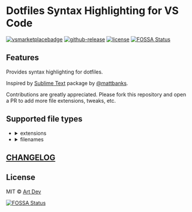 # Dotfiles Syntax Highlighting for VS Code

[![vsmarketplacebadge](https://flat.badgen.net/vs-marketplace/i/dotiful.dotfiles-syntax-highlighting)](https://marketplace.visualstudio.com/items?itemName=dotiful.dotfiles-syntax-highlighting)
[![github-release](https://badgen.net/github/release/dotiful/vscode-dotfiles-syntax/stable)](https://github.com/dotiful/vscode-dotfiles-syntax/releases/tag/v0.1.0)
[![license](https://flat.badgen.net/github/license/dotiful/vscode-dotfiles-syntax)](https://github.com/dotiful/vscode-dotfiles-syntax/blob/master/LICENSE.md)
[![FOSSA Status](https://app.fossa.io/api/projects/git%2Bgithub.com%2Fdotiful%2Fvscode-dotfiles-syntax.svg?type=shield)](https://app.fossa.io/projects/git%2Bgithub.com%2Fdotiful%2Fvscode-dotfiles-syntax?ref=badge_shield)

## Features

Provides syntax highlighting for dotfiles.

Inspired by [Sublime Text](https://github.com/mattbanks/dotfiles-syntax-highlighting-st2)
package by [@mattbanks](https://github.com/mattbanks).

Contributions are greatly appreciated. Please fork this repository and open a
PR to add more file extensions, tweaks, etc.

## Supported file types

- <details>
    <summary>extensions</summary>

    - `ackrc`
    - `aliases`
    - `antigen`
    - `bash`
    - `brew`
    - `cshrc`
    - `curlrc`
    - `dircolors`
    - `editorconfig`
    - `env`
    - `envrc`
    - `exports`
    - `extra`
    - `functions`
    - `gemrc`
    - `git`
    - `gitattributes`
    - `gitconfig`
    - `gitignore`
    - `gitmodules`
    - `hushlogin`
    - `inputrc`
    - `jshintignore`
    - `npmignore`
    - `npmrc`
    - `osx`
    - `packages`
    - `path`
    - `pkginit`
    - `screenrc`
    - `symlink`
    - `wgetrc`
    - `xsessionrc`
    - `zpreztorc`

  </details>

- <details>
    <summary>filenames</summary>

    - `symlink`
    - `zlogin`
    - `zlogout`
    - `zpreztorc`
    - `zprofile`
    - `zshenv`
    - `zshrc`

  </details>

## [CHANGELOG](/CHANGELOG.md)

## License

MIT © [Art Dev](https://github.com/dotiful)


[![FOSSA Status](https://app.fossa.io/api/projects/git%2Bgithub.com%2Fdotiful%2Fvscode-dotfiles-syntax.svg?type=large)](https://app.fossa.io/projects/git%2Bgithub.com%2Fdotiful%2Fvscode-dotfiles-syntax?ref=badge_large)